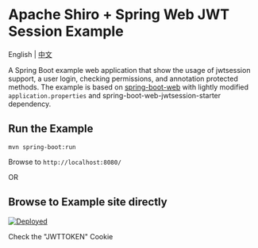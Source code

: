 Apache Shiro + Spring Web JWT Session Example
=================================
English | [中文](https://github.com/codflow/sample-spring-boot-web-jwtsession-starter/blob/master/README_zh.md) 

A Spring Boot example web application that show the usage of jwtsession support, a user login, checking permissions, and annotation protected methods.
The example is based on  [spring-boot-web](https://github.com/apache/shiro/tree/master/samples/spring-boot-web)
with lightly modified `application.properties` and  spring-boot-web-jwtsession-starter dependency.

Run the Example
---------------

```
mvn spring-boot:run
```

Browse to `http://localhost:8080/`


OR 

Browse to Example site directly
---------------

[![Deployed](https://img.shields.io/badge/deployed-Web%20JWT%20Session%20Example-blue.svg?style=popout&logo=appveyor)](http://sample-spring-boot-starter-jwt.herokuapp.com)



Check the "JWTTOKEN" Cookie


